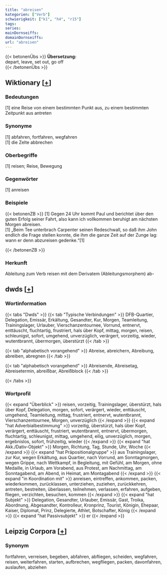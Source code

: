 ```yaml
---
title: "abreisen"
kategorien: ["Verb"]
schwierigkeit: ["k1", "h4", "r15"]
tags:
series:
mainDornseiffs:
domainDornseiffs:
url: "abreisen"
---
```


{{< betonenÜbs >}}
**Übersetzung:**  
depart, leave, set out, go off  
{{< /betonenÜbs >}}

## Wiktionary [[+](https://de.wiktionary.org/wiki/abreisen)]

### Bedeutungen
[1] eine Reise von einem bestimmten Punkt aus, zu einem bestimmten Zeitpunkt aus antreten  

### Synonyme
[1] abfahren, fortfahren, wegfahren  
[1] die Zelte abbrechen  

### Oberbegriffe
[1] reisen; Reise, Bewegung  

### Gegenwörter
[1] anreisen  

### Beispiele
{{< betonenZB >}}
[1] Gegen 24 Uhr kommt Paul und berichtet über den guten Erfolg seiner Fahrt, also kann ich vollkommen beruhigt am nächsten Morgen abreisen.  
[1] „Beim Tee unterbrach Carpenter seinen Redeschwall, so daß ihm John endlich die Frage stellen konnte, die ihm die ganze Zeit auf der Zunge lag: wann er denn abzureisen gedenke.“[1]  

{{< /betonenZB >}}
### Herkunft
Ableitung zum Verb reisen mit dem Derivatem (Ableitungsmorphem) ab-  



## dwds [[+](https://www.dwds.de/wb/abreisen)]

### Wortinformation
{{< tabs "Dwds" >}}
{{< tab "Typische Verbindungen" >}}
DFB-Quartier, Delegation, Emissär, Erkältung, Gesandter, Kur, Morgen, Teamleitung, Trainingslager, Urlauber, Vierschanzentournee, Vorrund, entnervt, enttäuscht, fluchtartig, frustriert, hals über Kopf, mittag, morgen, reisen, schleunigst, sofort, umgehend, unverzüglich, verärgert, vorzeitig, wieder, wutentbrannt, übermorgen, überstürzt
{{< /tab >}}

{{< tab "alphabetisch vorangehend" >}}
Abreise, abreichern, Abreibung, abreiben, abregnen
{{< /tab >}}

{{< tab "alphabetisch vorangehend" >}}
Abreisende, Abreisetag, Abreisetermin, abreißbar, Abreißblock
{{< /tab >}}

{{< /tabs >}}

### Wortprofil
{{< expand "Überblick" >}} reisen, vorzeitig, Trainingslager, überstürzt, hals über Kopf, Delegation, morgen, sofort, verärgert, wieder, enttäuscht, umgehend, Teamleitung, mittag, frustriert, entnervt, wutentbrannt, Vierschanzentournee, Morgen, unverzüglich {{< /expand >}}
{{< expand "hat Adverbialbestimmung" >}} vorzeitig, überstürzt, hals über Kopf, verärgert, enttäuscht, frustriert, wutentbrannt, entnervt, übermorgen, fluchtartig, schleunigst, mittag, umgehend, eilig, unverzüglich, morgen, ergebnislos, sofort, frühzeitig, wieder {{< /expand >}}
{{< expand "hat Akk./Dativ-Objekt" >}} Morgen, Richtung, Tag, Stunde, Uhr, Woche {{< /expand >}}
{{< expand "hat Präpositionalgruppe" >}} aus Trainingslager, zur Kur, wegen Erkältung, aus Quartier, nach Vorrund, am Sonntagmorgen, wegen Grippe, nach Wettkampf, in Begleitung, mit Gefühl, am Morgen, ohne Medaille, in Urlaub, am Vorabend, aus Protest, am Nachmittag, am Sonntagabend, am Abend, in Heimat, am Montagabend {{< /expand >}}
{{< expand "in Koordination mit" >}} anreisen, eintreffen, ankommen, packen, wiederkommen, zurücklassen, unterziehen, zuziehen, zurückkehren, antreten, bestreiten, überlassen, teilnehmen, verlassen, erfahren, aufgeben, fliegen, verzichten, besuchen, kommen {{< /expand >}}
{{< expand "hat Subjekt" >}} Delegation, Gesandter, Urlauber, Emissär, Gast, Troika, Abordnung, Abgesandter, Kontrolleur, Kronprinz, Tourist, Königin, Ehepaar, Kaiser, Diplomat, Prinz, Delegierte, Athlet, Botschafter, König {{< /expand >}}
{{< expand "hat Passivsubjekt" >}} er {{< /expand >}}

## Leipzig Corpora [[+](https://corpora.uni-leipzig.de/en/res?word=abreisen&corpusId=deu_newscrawl-public_2018)]


### Synonym
fortfahren, verreisen, begeben, abfahren, abfliegen, scheiden, wegfahren, reisen, weiterfahren, starten, aufbrechen, wegfliegen, packen, davonfahren, auslaufen, abziehen


